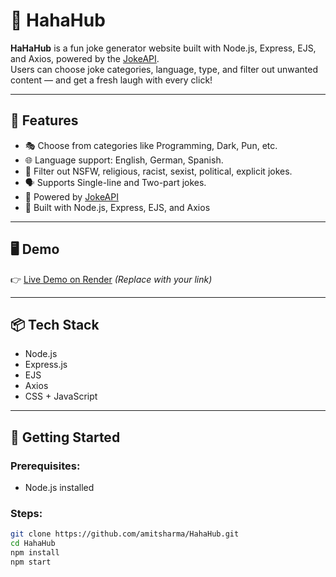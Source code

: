 # 🤣 HahaHub

**HaHaHub** is a fun joke generator website built with Node.js, Express, EJS, and Axios, powered by the [JokeAPI](https://jokeapi.dev/).  
Users can choose joke categories, language, type, and filter out unwanted content — and get a fresh laugh with every click!

---

## 🚀 Features

- 🎭 Choose from categories like Programming, Dark, Pun, etc.
- 🌐 Language support: English, German, Spanish.
- 🧼 Filter out NSFW, religious, racist, sexist, political, explicit jokes.
- 🗣️ Supports Single-line and Two-part jokes.
- 🔗 Powered by [JokeAPI](https://jokeapi.dev/)
- 🔧 Built with Node.js, Express, EJS, and Axios

---

## 🖥️ Demo

👉 [Live Demo on Render](https://your-hahahub-app.onrender.com) *(Replace with your link)*

---

## 📦 Tech Stack

- Node.js
- Express.js
- EJS
- Axios
- CSS + JavaScript

---

## 📂 Getting Started

### Prerequisites:
- Node.js installed

### Steps:

```bash
git clone https://github.com/amitsharma/HahaHub.git
cd HahaHub
npm install
npm start
